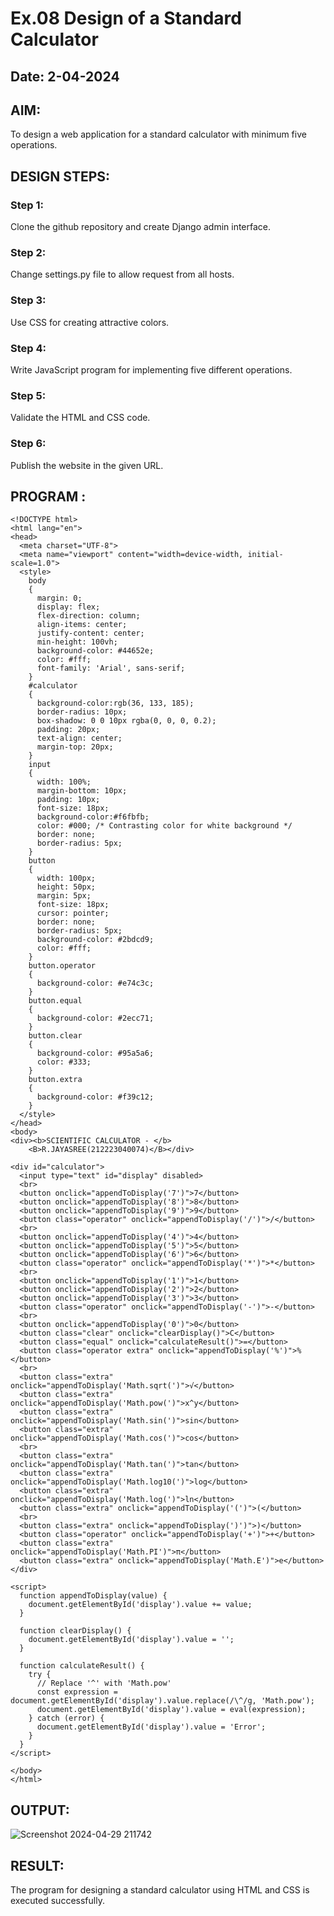 # Ex.08 Design of a Standard Calculator
## Date: 2-04-2024

## AIM:
To design a web application for a standard calculator with minimum five operations.

## DESIGN STEPS:

### Step 1:
Clone the github repository and create Django admin interface.

### Step 2:
Change settings.py file to allow request from all hosts.

### Step 3:
Use CSS for creating attractive colors.

### Step 4:
Write JavaScript program for implementing five different operations.

### Step 5:
Validate the HTML and CSS code.

### Step 6:
Publish the website in the given URL.

## PROGRAM :
```
<!DOCTYPE html>
<html lang="en">
<head>
  <meta charset="UTF-8">
  <meta name="viewport" content="width=device-width, initial-scale=1.0">
  <style>
    body 
    {
      margin: 0;
      display: flex;
      flex-direction: column;
      align-items: center;
      justify-content: center;
      min-height: 100vh;
      background-color: #44652e;
      color: #fff;
      font-family: 'Arial', sans-serif;
    }
    #calculator 
    {
      background-color:rgb(36, 133, 185);
      border-radius: 10px;
      box-shadow: 0 0 10px rgba(0, 0, 0, 0.2);
      padding: 20px;
      text-align: center;
      margin-top: 20px;
    }
    input 
    {
      width: 100%;
      margin-bottom: 10px;
      padding: 10px;
      font-size: 18px;
      background-color:#f6fbfb;
      color: #000; /* Contrasting color for white background */
      border: none;
      border-radius: 5px;
    }
    button
    {
      width: 100px;
      height: 50px;
      margin: 5px;
      font-size: 18px;
      cursor: pointer;
      border: none;
      border-radius: 5px;
      background-color: #2bdcd9;
      color: #fff;
    }
    button.operator 
    {
      background-color: #e74c3c;
    }
    button.equal 
    {
      background-color: #2ecc71;
    }
    button.clear 
    {
      background-color: #95a5a6;
      color: #333;
    }
    button.extra 
    {
      background-color: #f39c12;
    }
  </style>
</head>
<body>
<div><b>SCIENTIFIC CALCULATOR - </b>
    <B>R.JAYASREE(212223040074)</B></div>

<div id="calculator">
  <input type="text" id="display" disabled>
  <br>
  <button onclick="appendToDisplay('7')">7</button>
  <button onclick="appendToDisplay('8')">8</button>
  <button onclick="appendToDisplay('9')">9</button>
  <button class="operator" onclick="appendToDisplay('/')">/</button>
  <br>
  <button onclick="appendToDisplay('4')">4</button>
  <button onclick="appendToDisplay('5')">5</button>
  <button onclick="appendToDisplay('6')">6</button>
  <button class="operator" onclick="appendToDisplay('*')">*</button>
  <br>
  <button onclick="appendToDisplay('1')">1</button>
  <button onclick="appendToDisplay('2')">2</button>
  <button onclick="appendToDisplay('3')">3</button>
  <button class="operator" onclick="appendToDisplay('-')">-</button>
  <br>
  <button onclick="appendToDisplay('0')">0</button>
  <button class="clear" onclick="clearDisplay()">C</button>
  <button class="equal" onclick="calculateResult()">=</button>
  <button class="operator extra" onclick="appendToDisplay('%')">%</button>
  <br>
  <button class="extra" onclick="appendToDisplay('Math.sqrt(')">√</button>
  <button class="extra" onclick="appendToDisplay('Math.pow(')">x^y</button>
  <button class="extra" onclick="appendToDisplay('Math.sin(')">sin</button>
  <button class="extra" onclick="appendToDisplay('Math.cos(')">cos</button>
  <br>
  <button class="extra" onclick="appendToDisplay('Math.tan(')">tan</button>
  <button class="extra" onclick="appendToDisplay('Math.log10(')">log</button>
  <button class="extra" onclick="appendToDisplay('Math.log(')">ln</button>
  <button class="extra" onclick="appendToDisplay('(')">(</button>
  <br>
  <button class="extra" onclick="appendToDisplay(')')">)</button>
  <button class="operator" onclick="appendToDisplay('+')">+</button>
  <button class="extra" onclick="appendToDisplay('Math.PI')">π</button>
  <button class="extra" onclick="appendToDisplay('Math.E')">e</button>
</div>

<script>
  function appendToDisplay(value) {
    document.getElementById('display').value += value;
  }

  function clearDisplay() {
    document.getElementById('display').value = '';
  }

  function calculateResult() {
    try {
      // Replace '^' with 'Math.pow'
      const expression = document.getElementById('display').value.replace(/\^/g, 'Math.pow');
      document.getElementById('display').value = eval(expression);
    } catch (error) {
      document.getElementById('display').value = 'Error';
    }
  }
</script>

</body>
</html>
```

## OUTPUT:
![Screenshot 2024-04-29 211742](https://github.com/JAYASREE24032006/Calc/assets/144360800/0e3f837d-4be0-4fe0-81a6-ceb5e7eeff01)


## RESULT:
The program for designing a standard calculator using HTML and CSS is executed successfully.
